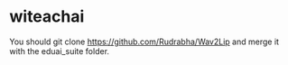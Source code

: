 # witeachai
You should git clone https://github.com/Rudrabha/Wav2Lip and merge it with the eduai_suite folder.